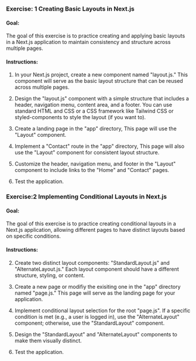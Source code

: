 ### Exercise: 1 Creating Basic Layouts in Next.js

#### Goal:

The goal of this exercise is to practice creating and applying basic layouts in a Next.js application to maintain consistency and structure across multiple pages.

#### Instructions:

1. In your Next.js project, create a new component named "layout.js." This component will serve as the basic layout structure that can be reused across multiple pages.

2. Design the "layout.js" component with a simple structure that includes a header, navigation menu, content area, and a footer. You can use standard HTML and CSS or a CSS framework like Tailwind CSS or styled-components to style the layout (if you want to).

3. Create a landing page in the "app" directory, This page will use the "Layout" component.

4. Implement a "Contact" route in the "app" directory, This page will also use the "Layout" component for consistent layout structure.

5. Customize the header, navigation menu, and footer in the "Layout" component to include links to the "Home" and "Contact" pages.

6. Test the application.

### Exercise:2 Implementing Conditional Layouts in Next.js

#### Goal:

The goal of this exercise is to practice creating conditional layouts in a Next.js application, allowing different pages to have distinct layouts based on specific conditions.

#### Instructions:

2. Create two distinct layout components: "StandardLayout.js" and "AlternateLayout.js." Each layout component should have a different structure, styling, or content.

3. Create a new page or modifiy the exisiting one in the "app" directory named "page.js." This page will serve as the landing page for your application.

4. Implement conditional layout selection for the root "page.js". If a specific condition is met (e.g., a user is logged in), use the "AlternateLayout" component; otherwise, use the "StandardLayout" component.

5. Design the "StandardLayout" and "AlternateLayout" components to make them visually distinct.

6. Test the application.
